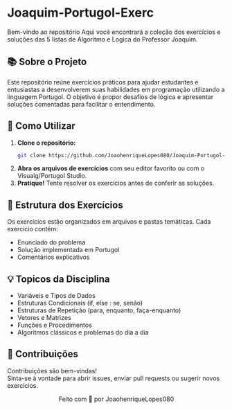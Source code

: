 # Joaquim-Portugol-Exerc

Bem-vindo ao repositório
Aqui você encontrará a coleção dos exercícios e soluções das 5 listas de Algoritmo e Logica do Professor Joaquim.

## 📚 Sobre o Projeto

Este repositório reúne exercícios práticos para ajudar estudantes e entusiastas a desenvolverem suas habilidades em programação utilizando a linguagem Portugol. O objetivo é propor desafios de lógica e apresentar soluções comentadas para facilitar o entendimento.

## 🚀 Como Utilizar

1. **Clone o repositório:**
   ```bash
   git clone https://github.com/JoaohenriqueLopes080/Joaquim-Portugol-Exerc.git
   ```
2. **Abra os arquivos de exercícios** com seu editor favorito ou com o Visualg/Portugol Studio.
3. **Pratique!** Tente resolver os exercícios antes de conferir as soluções.

## 📝 Estrutura dos Exercícios

Os exercícios estão organizados em arquivos e pastas temáticas. Cada exercício contém:
- Enunciado do problema
- Solução implementada em Portugol
- Comentários explicativos

## 💡 Topicos da Disciplina

- Variáveis e Tipos de Dados
- Estruturas Condicionais (if, else : se, senão)
- Estruturas de Repetição (para, enquanto, faça-enquanto)
- Vetores e Matrizes
- Funções e Procedimentos
- Algoritmos clássicos e problemas do dia a dia

## 🤝 Contribuições

Contribuições são bem-vindas!  
Sinta-se à vontade para abrir issues, enviar pull requests ou sugerir novos exercícios.

<div align="center">
  Feito com 💙 por JoaohenriqueLopes080
</div>
